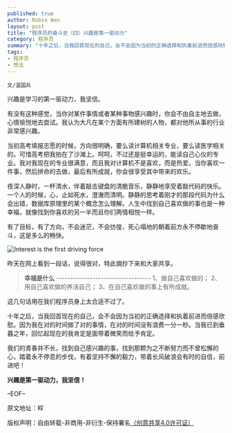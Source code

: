```yaml
---
published: true
author: Robin Wen
layout: post
title: "程序员的奋斗史（四）兴趣是第一驱动力"
category: 程序员
summary: "十年之后，当我回首现在的自己，会不会因为当初的正确选择和执着前进而倍感欣慰。因为我在对的时间做了对的事情，在对的时间没有浪费一分一秒。当我已到垂暮之年，回忆起现在的我肯定是面带着微笑而给予肯定。"
tags: 
- 程序员
- 想法
---
```


`文/温国兵`

兴趣是学习的第一驱动力，我坚信。

有没有这种感觉，当你对某件事情或者某种事物感兴趣时，你会不由自主地去做，心情愉悦地去尝试。我认为大凡在某个方面有所建树的人物，都对他所从事的行业非常感兴趣。

当初高考填报志愿的时候，方向很明确，要么读计算机相关专业，要么读医学相关的。可惜高考把我拍在了沙滩上。呵呵，不过还是挺幸运的，能读自己心仪的专业。我对我现在的专业很满意，而且我对计算机不是喜欢，而是热爱。当你喜欢一件事，然后拼命的去做，最后有所成就，你会很享受其中带来的欢乐。

夜深人静时，一杯清水，伴着敲击键盘的清脆音乐，静静地享受着敲代码的快乐。一个人的时候，心，止如死水，澄澈而清明。静静的思考着刚才的那段代码为什么会出错，数据库原理里的某个概念怎么理解。人生中找到自己喜欢做的事也是一种幸福，就像找到你喜欢的另一半而且你们两情相悦一样。

有了目标，有了方向，不会迷茫，不会彷徨，死心塌地的朝着前方永不停歇地奋斗，这是多么的畅快。

![Interest is the first driving force](http://i.imgur.com/YpXWXqK.jpg)

昨天在网上看到一段话，说得很对，特此摘抄下来和大家共享。

> **幸福是什么**
> \-\-\-\-\-\-\-\-\-\-\-\-\-\-\-\-\-\-\-\-\-\-\-\-\-\-\-\-\-\-\-\-\-\-
> 1、做自己喜欢做的；
> 2、用自己喜欢做的养活自己；
> 3、在自己喜欢做的事上有所成就。

这几句话用在我们程序员身上太合适不过了。

十年之后，当我回首现在的自己，会不会因为当初的正确选择和执着前进而倍感欣慰。因为我在对的时间做了对的事情，在对的时间没有浪费一分一秒。当我已到垂暮之年，回忆起现在的我肯定是面带着微笑而给予肯定。

我们的青春并不长，找到自己感兴趣的事，找到那颗为之不断努力而不曾松懈的心，踏着永不停息的步伐，有着坚持不懈的毅力，带着长风破浪会有时的自信，前进吧！

**兴趣是第一驱动力，我坚信！**

–EOF–

原文地址：<a href="http://blog.csdn.net/justdb/article/details/7536831" target="_blank"><img src="http://i.imgur.com/BROigUO.jpg" title="程序员的奋斗史（四）兴趣是第一驱动力" height="16px" width="16px" border="0" alt="程序员的奋斗史（四）兴趣是第一驱动力" /></a>

版权声明：自由转载-非商用-非衍生-保持署名<a href="http://creativecommons.org/licenses/by-nc-nd/4.0/deed.zh" target="_blank">（创意共享4.0许可证）</a>
